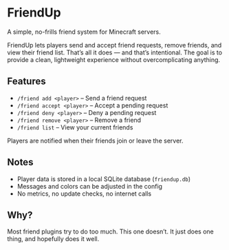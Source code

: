 # FriendUp

A simple, no-frills friend system for Minecraft servers.

FriendUp lets players send and accept friend requests, remove friends, and view their friend list. That’s all it does — and that’s intentional. The goal is to provide a clean, lightweight experience without overcomplicating anything.

## Features

- `/friend add <player>` – Send a friend request
- `/friend accept <player>` – Accept a pending request
- `/friend deny <player>` – Deny a pending request
- `/friend remove <player>` – Remove a friend
- `/friend list` – View your current friends

Players are notified when their friends join or leave the server.

## Notes

- Player data is stored in a local SQLite database (`friendup.db`)
- Messages and colors can be adjusted in the config
- No metrics, no update checks, no internet calls

## Why?

Most friend plugins try to do too much. This one doesn’t. It just does one thing, and hopefully does it well.
